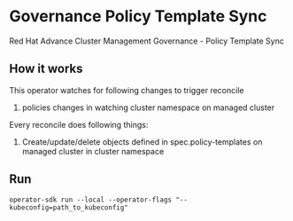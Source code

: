 # Governance Policy Template Sync
Red Hat Advance Cluster Management Governance - Policy Template Sync

## How it works

This operator watches for following changes to trigger reconcile


1. policies changes in watching cluster namespace on managed cluster

Every reconcile does following things:

1. Create/update/delete objects defined in spec.policy-templates on managed cluster in cluster namespace

## Run
```
operator-sdk run --local --operator-flags "--kubeconfig=path_to_kubeconfig"
```